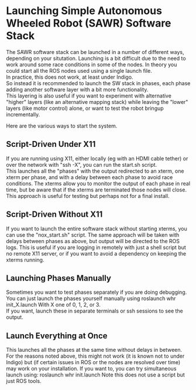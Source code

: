 # Launching Simple Autonomous Wheeled Robot (SAWR) Software Stack

The SAWR software stack can be launched in a number of different ways, 
depending on your situtation.
Launching is a bit difficult due to the need to work around some race 
conditions in some of the nodes.
In theory you could start all the ROS nodes used using a single launch file.   
In practice, this does not work, at least under Indigo.   
So instead it is recommended to launch the SW stack in phases, 
each phase adding another software layer with a bit more functionality.   
This layering
is also useful if you want to experiment with alternative "higher" layers 
(like an alternative mapping stack)
while leaving the "lower" layers (like motor control) alone, 
or want to test the robot bringup incrementally.

Here are the various ways to start the system.

## Script-Driven Under X11
If you are running using X11, 
either locally (eg with an HDMI cable tether) 
or over the network with "ssh -X", 
you can run the start.sh script.   
This launches all the "phases" with the output redirected to an xterm, 
one xterm per phase,
and with a delay between each phase to avoid race conditions.
The xterms allow you to monitor the output of each phase
in real time, but be aware that if the xterms are terminated those
nodes will close.   
This approach is useful for testing but perhaps not for 
a final install.

## Script-Driven Without X11
If you want to launch the entire software stack without starting xterms, 
you can use the "nox_start.sh" script.
The same approach will be taken with delays between phases as above, 
but output will be directed to the ROS logs.
This is useful if you are logging in remotely with just a shell script 
but no remote X11 server,
or if you want to avoid a dependency on keeping the xterms running.

## Launching Phases Manually
Sometimes you want to test phases separately if you are doing debugging.
You can just launch the phases yourself manually using 
  roslaunch whr init_X.launch
With X one of 0, 1, 2, or 3.  
If you want, 
launch these in separate terminals or ssh sessions to see the output.

## Launch Everything at Once
This launches all the phases at the same time without delays in between.
For the reasons noted above, 
this might not work (it is known not to under Indigo)
but (if certain issues in ROS or the nodes are resolved over time)
may work on your installation.
If you want to, you can try simultaneous launch using:
  roslaunch whr init.launch
Note this does not use a script but just ROS tools.
